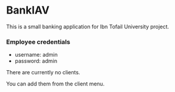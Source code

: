 # BankIAV
This is a small banking application for Ibn Tofail University project.

### Employee credentials
- username: admin
- password: admin

There are currently no clients.

You can add them from the client menu.
